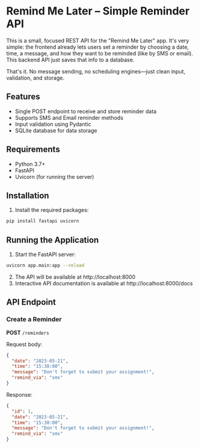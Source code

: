 # Remind Me Later – Simple Reminder API

This is a small, focused REST API for the "Remind Me Later" app. It's very simple: the frontend already lets users set a reminder by choosing a date, time, a message, and how they want to be reminded (like by SMS or email). This backend API just saves that info to a database.

That's it. No message sending, no scheduling engines—just clean input, validation, and storage.

## Features
- Single POST endpoint to receive and store reminder data
- Supports SMS and Email reminder methods
- Input validation using Pydantic
- SQLite database for data storage

## Requirements
- Python 3.7+
- FastAPI
- Uvicorn (for running the server)

## Installation
1. Install the required packages:
```bash
pip install fastapi uvicorn
```

## Running the Application
1. Start the FastAPI server:
```bash
uvicorn app.main:app --reload
```
2. The API will be available at http://localhost:8000
3. Interactive API documentation is available at http://localhost:8000/docs

## API Endpoint
### Create a Reminder
**POST** `/reminders`

Request body:
```json
{
  "date": "2023-05-21",
  "time": "15:30:00",
  "message": "Don't forget to submit your assignment!",
  "remind_via": "sms"
}
```

Response:
```json
{
  "id": 1,
  "date": "2023-05-21",
  "time": "15:30:00",
  "message": "Don't forget to submit your assignment!",
  "remind_via": "sms"
}
```